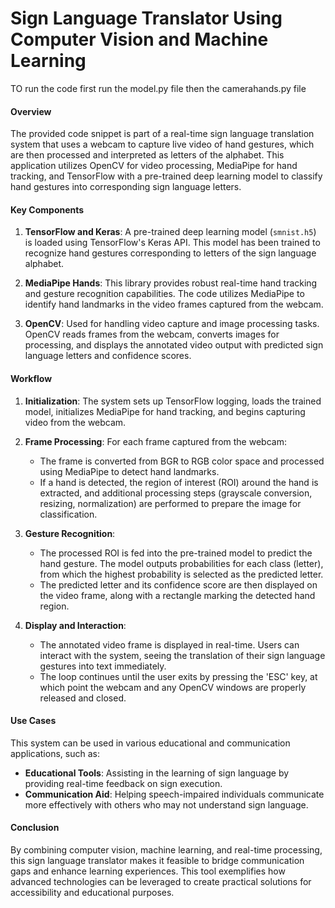 # Sign Language Translator Using Computer Vision and Machine Learning
TO run the code first run the model.py file then the camerahands.py file
#### Overview
The provided code snippet is part of a real-time sign language translation system that uses a webcam to capture live video of hand gestures, which are then processed and interpreted as letters of the alphabet. This application utilizes OpenCV for video processing, MediaPipe for hand tracking, and TensorFlow with a pre-trained deep learning model to classify hand gestures into corresponding sign language letters.

#### Key Components

1. **TensorFlow and Keras**: A pre-trained deep learning model (`smnist.h5`) is loaded using TensorFlow's Keras API. This model has been trained to recognize hand gestures corresponding to letters of the sign language alphabet.

2. **MediaPipe Hands**: This library provides robust real-time hand tracking and gesture recognition capabilities. The code utilizes MediaPipe to identify hand landmarks in the video frames captured from the webcam.

3. **OpenCV**: Used for handling video capture and image processing tasks. OpenCV reads frames from the webcam, converts images for processing, and displays the annotated video output with predicted sign language letters and confidence scores.

#### Workflow

1. **Initialization**: The system sets up TensorFlow logging, loads the trained model, initializes MediaPipe for hand tracking, and begins capturing video from the webcam.

2. **Frame Processing**: For each frame captured from the webcam:
   - The frame is converted from BGR to RGB color space and processed using MediaPipe to detect hand landmarks.
   - If a hand is detected, the region of interest (ROI) around the hand is extracted, and additional processing steps (grayscale conversion, resizing, normalization) are performed to prepare the image for classification.

3. **Gesture Recognition**:
   - The processed ROI is fed into the pre-trained model to predict the hand gesture. The model outputs probabilities for each class (letter), from which the highest probability is selected as the predicted letter.
   - The predicted letter and its confidence score are then displayed on the video frame, along with a rectangle marking the detected hand region.

4. **Display and Interaction**:
   - The annotated video frame is displayed in real-time. Users can interact with the system, seeing the translation of their sign language gestures into text immediately.
   - The loop continues until the user exits by pressing the 'ESC' key, at which point the webcam and any OpenCV windows are properly released and closed.

#### Use Cases
This system can be used in various educational and communication applications, such as:
- **Educational Tools**: Assisting in the learning of sign language by providing real-time feedback on sign execution.
- **Communication Aid**: Helping speech-impaired individuals communicate more effectively with others who may not understand sign language.

#### Conclusion
By combining computer vision, machine learning, and real-time processing, this sign language translator makes it feasible to bridge communication gaps and enhance learning experiences. This tool exemplifies how advanced technologies can be leveraged to create practical solutions for accessibility and educational purposes.
